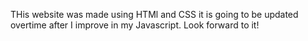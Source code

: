 THis website was made using HTMl and CSS it is going to be updated overtime after I improve in my Javascript.
Look forward to it!
